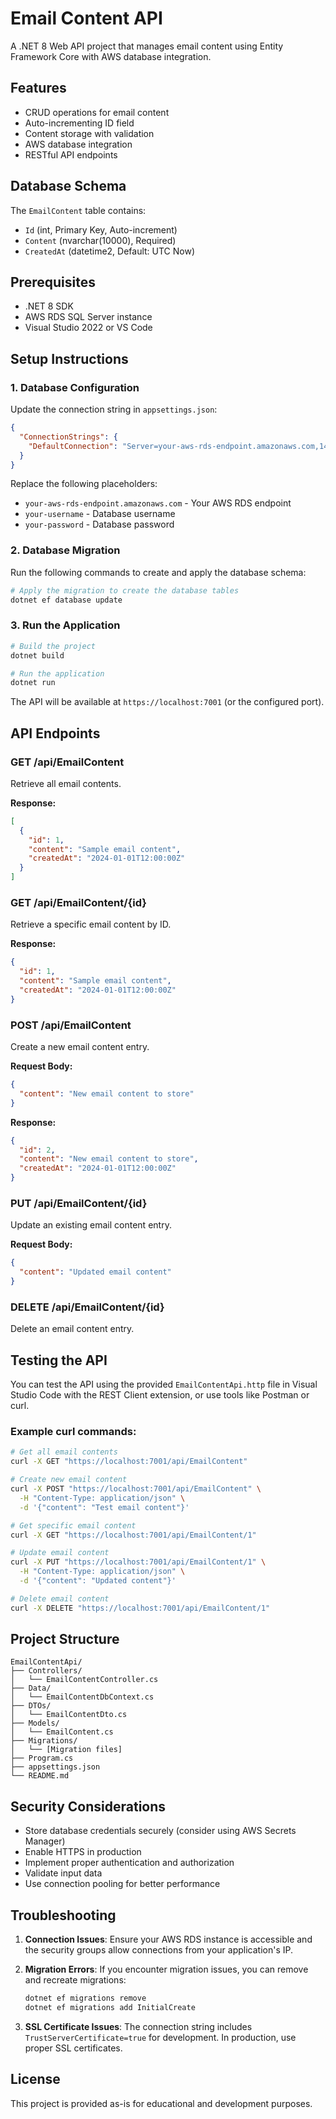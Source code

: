 # Email Content API

A .NET 8 Web API project that manages email content using Entity Framework Core with AWS database integration.

## Features

- CRUD operations for email content
- Auto-incrementing ID field
- Content storage with validation
- AWS database integration
- RESTful API endpoints

## Database Schema

The `EmailContent` table contains:
- `Id` (int, Primary Key, Auto-increment)
- `Content` (nvarchar(10000), Required)
- `CreatedAt` (datetime2, Default: UTC Now)

## Prerequisites

- .NET 8 SDK
- AWS RDS SQL Server instance
- Visual Studio 2022 or VS Code

## Setup Instructions

### 1. Database Configuration

Update the connection string in `appsettings.json`:

```json
{
  "ConnectionStrings": {
    "DefaultConnection": "Server=your-aws-rds-endpoint.amazonaws.com,1433;Database=EmailContentDb;User Id=your-username;Password=your-password;TrustServerCertificate=true;"
  }
}
```

Replace the following placeholders:
- `your-aws-rds-endpoint.amazonaws.com` - Your AWS RDS endpoint
- `your-username` - Database username
- `your-password` - Database password

### 2. Database Migration

Run the following commands to create and apply the database schema:

```bash
# Apply the migration to create the database tables
dotnet ef database update
```

### 3. Run the Application

```bash
# Build the project
dotnet build

# Run the application
dotnet run
```

The API will be available at `https://localhost:7001` (or the configured port).

## API Endpoints

### GET /api/EmailContent
Retrieve all email contents.

**Response:**
```json
[
  {
    "id": 1,
    "content": "Sample email content",
    "createdAt": "2024-01-01T12:00:00Z"
  }
]
```

### GET /api/EmailContent/{id}
Retrieve a specific email content by ID.

**Response:**
```json
{
  "id": 1,
  "content": "Sample email content",
  "createdAt": "2024-01-01T12:00:00Z"
}
```

### POST /api/EmailContent
Create a new email content entry.

**Request Body:**
```json
{
  "content": "New email content to store"
}
```

**Response:**
```json
{
  "id": 2,
  "content": "New email content to store",
  "createdAt": "2024-01-01T12:00:00Z"
}
```

### PUT /api/EmailContent/{id}
Update an existing email content entry.

**Request Body:**
```json
{
  "content": "Updated email content"
}
```

### DELETE /api/EmailContent/{id}
Delete an email content entry.

## Testing the API

You can test the API using the provided `EmailContentApi.http` file in Visual Studio Code with the REST Client extension, or use tools like Postman or curl.

### Example curl commands:

```bash
# Get all email contents
curl -X GET "https://localhost:7001/api/EmailContent"

# Create new email content
curl -X POST "https://localhost:7001/api/EmailContent" \
  -H "Content-Type: application/json" \
  -d '{"content": "Test email content"}'

# Get specific email content
curl -X GET "https://localhost:7001/api/EmailContent/1"

# Update email content
curl -X PUT "https://localhost:7001/api/EmailContent/1" \
  -H "Content-Type: application/json" \
  -d '{"content": "Updated content"}'

# Delete email content
curl -X DELETE "https://localhost:7001/api/EmailContent/1"
```

## Project Structure

```
EmailContentApi/
├── Controllers/
│   └── EmailContentController.cs
├── Data/
│   └── EmailContentDbContext.cs
├── DTOs/
│   └── EmailContentDto.cs
├── Models/
│   └── EmailContent.cs
├── Migrations/
│   └── [Migration files]
├── Program.cs
├── appsettings.json
└── README.md
```

## Security Considerations

- Store database credentials securely (consider using AWS Secrets Manager)
- Enable HTTPS in production
- Implement proper authentication and authorization
- Validate input data
- Use connection pooling for better performance

## Troubleshooting

1. **Connection Issues**: Ensure your AWS RDS instance is accessible and the security groups allow connections from your application's IP.

2. **Migration Errors**: If you encounter migration issues, you can remove and recreate migrations:
   ```bash
   dotnet ef migrations remove
   dotnet ef migrations add InitialCreate
   ```

3. **SSL Certificate Issues**: The connection string includes `TrustServerCertificate=true` for development. In production, use proper SSL certificates.

## License

This project is provided as-is for educational and development purposes. 